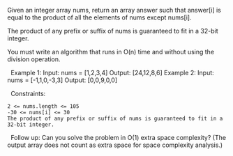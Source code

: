Given an integer array nums, return an array answer such that answer[i] is equal to the product of all the elements of nums except nums[i].

The product of any prefix or suffix of nums is guaranteed to fit in a 32-bit integer.

You must write an algorithm that runs in O(n) time and without using the division operation.

 
Example 1:
Input: nums = [1,2,3,4]
Output: [24,12,8,6]
Example 2:
Input: nums = [-1,1,0,-3,3]
Output: [0,0,9,0,0]

 
Constraints:


	2 <= nums.length <= 105
	-30 <= nums[i] <= 30
	The product of any prefix or suffix of nums is guaranteed to fit in a 32-bit integer.


 
Follow up: Can you solve the problem in O(1) extra space complexity? (The output array does not count as extra space for space complexity analysis.)
